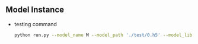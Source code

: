 ## Model Instance

- testing command
    ```bash
    python run.py --model_name M --model_path './test/0.h5' --model_lib './BaseModel.py' --dev_name cpu
    ```